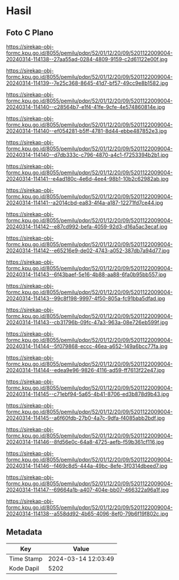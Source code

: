 # Hasil

## Foto C Plano

https://sirekap-obj-formc.kpu.go.id/8055/pemilu/pdpr/52/01/12/20/09/5201122009004-20240314-114138--27aa55ad-0284-4809-9159-c2d61122e00f.jpg

https://sirekap-obj-formc.kpu.go.id/8055/pemilu/pdpr/52/01/12/20/09/5201122009004-20240314-114139--7e25c368-8645-41d7-bf57-49cc9e8b1582.jpg

https://sirekap-obj-formc.kpu.go.id/8055/pemilu/pdpr/52/01/12/20/09/5201122009004-20240314-114140--c28564b7-e1f4-41fe-9cfe-4e574860814e.jpg

https://sirekap-obj-formc.kpu.go.id/8055/pemilu/pdpr/52/01/12/20/09/5201122009004-20240314-114140--ef054281-b5ff-4781-8d44-ebbe487852e3.jpg

https://sirekap-obj-formc.kpu.go.id/8055/pemilu/pdpr/52/01/12/20/09/5201122009004-20240314-114140--d7db333c-c796-4870-a4c1-f7253394b2b1.jpg

https://sirekap-obj-formc.kpu.go.id/8055/pemilu/pdpr/52/01/12/20/09/5201122009004-20240314-114141--e4ad180c-4e6d-4ee4-98b1-10b2c62982ab.jpg

https://sirekap-obj-formc.kpu.go.id/8055/pemilu/pdpr/52/01/12/20/09/5201122009004-20240314-114141--a2014cbd-ea83-4f4a-a187-12271fd7ce44.jpg

https://sirekap-obj-formc.kpu.go.id/8055/pemilu/pdpr/52/01/12/20/09/5201122009004-20240314-114142--e87cd992-befa-4059-92d3-d16a5ac3ecaf.jpg

https://sirekap-obj-formc.kpu.go.id/8055/pemilu/pdpr/52/01/12/20/09/5201122009004-20240314-114142--e65216e9-de02-4743-a052-387db7a94d77.jpg

https://sirekap-obj-formc.kpu.go.id/8055/pemilu/pdpr/52/01/12/20/09/5201122009004-20240314-114143--6f43baef-5e16-4b88-aa88-6fa0b95bb557.jpg

https://sirekap-obj-formc.kpu.go.id/8055/pemilu/pdpr/52/01/12/20/09/5201122009004-20240314-114143--99c8f198-9997-4f50-805a-fc91bba5dfad.jpg

https://sirekap-obj-formc.kpu.go.id/8055/pemilu/pdpr/52/01/12/20/09/5201122009004-20240314-114143--cb31796b-09fc-47a3-963a-08e726eb599f.jpg

https://sirekap-obj-formc.kpu.go.id/8055/pemilu/pdpr/52/01/12/20/09/5201122009004-20240314-114144--5f079868-eccc-46ea-a652-149a6bcc77fa.jpg

https://sirekap-obj-formc.kpu.go.id/8055/pemilu/pdpr/52/01/12/20/09/5201122009004-20240314-114144--edea9e96-9826-4116-ad59-ff7613f22e47.jpg

https://sirekap-obj-formc.kpu.go.id/8055/pemilu/pdpr/52/01/12/20/09/5201122009004-20240314-114145--c71ebf94-5a65-4b41-8706-ed3b878d9b43.jpg

https://sirekap-obj-formc.kpu.go.id/8055/pemilu/pdpr/52/01/12/20/09/5201122009004-20240314-114145--a6f60fdb-27b0-4a7c-9dfa-f4085abb2bdf.jpg

https://sirekap-obj-formc.kpu.go.id/8055/pemilu/pdpr/52/01/12/20/09/5201122009004-20240314-114146--8fd56e0c-64a8-4725-aefb-f59b361cf116.jpg

https://sirekap-obj-formc.kpu.go.id/8055/pemilu/pdpr/52/01/12/20/09/5201122009004-20240314-114146--f469c8d5-444a-49bc-8efe-3f0314dbeed7.jpg

https://sirekap-obj-formc.kpu.go.id/8055/pemilu/pdpr/52/01/12/20/09/5201122009004-20240314-114147--69664a1b-a407-404e-bb07-466322a96a1f.jpg

https://sirekap-obj-formc.kpu.go.id/8055/pemilu/pdpr/52/01/12/20/09/5201122009004-20240314-114138--a558dd92-4b65-4096-8ef0-79b6f19f802c.jpg


## Metadata

| Key        | Value               |
| ---------- | ------------------- |
| Time Stamp | 2024-03-14 12:03:49 |
| Kode Dapil | 5202                |




